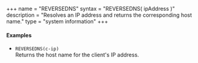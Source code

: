 +++
name = "REVERSEDNS"
syntax = "REVERSEDNS( ipAddress <STRING> )"
description = "Resolves an IP address and returns the corresponding host name."
type = "system information"
+++

#### Examples
- `REVERSEDNS(c-ip)`  
  Returns the host name for the client's IP address.
